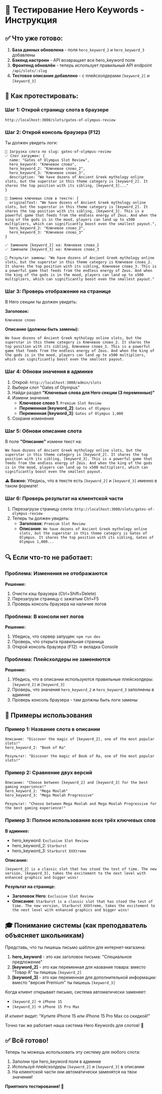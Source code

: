 # 🧪 Тестирование Hero Keywords - Инструкция

## ✅ Что уже готово:

1. **База данных обновлена** - поля `hero_keyword_2` и `hero_keyword_3` добавлены
2. **Бэкенд настроен** - API возвращает все hero_keyword поля
3. **Фронтенд обновлён** - теперь использует правильный API endpoint `/api/slots/:slug`
4. **Тестовое описание добавлено** - с плейсхолдерами `[keyword_2]` и `[keyword_3]`

## 🎯 Как протестировать:

### Шаг 1: Открой страницу слота в браузере

```
http://localhost:3000/slots/gates-of-olympus-review
```

### Шаг 2: Открой консоль браузера (F12)

Ты должен увидеть логи:
```
🔄 Загрузка слота по slug: gates-of-olympus-review
✅ Слот загружен: {
  name: "Gates of Olympus Slot Review",
  hero_keyword: "Ключевое слово",
  hero_keyword_2: "Ключевое слово_2",
  hero_keyword_3: "Ключевое слово_3",
  description: "We have dozens of Ancient Greek mythology online slots, but the superstar in this theme category is [keyword_2]. It shares the top position with its sibling, [keyword_3]..."
}

🔄 Замена ключевых слов в тексте: {
  originalText: "We have dozens of Ancient Greek mythology online slots, but the superstar in this theme category is [keyword_2]. It shares the top position with its sibling, [keyword_3]. This is a powerful game that feeds from the endless energy of Zeus. And when the king of the gods is in the mood, players can land up to x500 multipliers, which can significantly boost even the smallest payout.",
  hero_keyword_2: "Ключевое слово_2",
  hero_keyword_3: "Ключевое слово_3"
}

✅ Заменили [keyword_2] на: Ключевое слово_2
✅ Заменили [keyword_3] на: Ключевое слово_3

📝 Результат замены: "We have dozens of Ancient Greek mythology online slots, but the superstar in this theme category is Ключевое слово_2. It shares the top position with its sibling, Ключевое слово_3. This is a powerful game that feeds from the endless energy of Zeus. And when the king of the gods is in the mood, players can land up to x500 multipliers, which can significantly boost even the smallest payout."
```

### Шаг 3: Проверь отображение на странице

В Hero секции ты должен увидеть:

**Заголовок:**
```
Ключевое слово
```

**Описание (должны быть замены):**
```
We have dozens of Ancient Greek mythology online slots, but the superstar in this theme category is Ключевое слово_2. It shares the top position with its sibling, Ключевое слово_3. This is a powerful game that feeds from the endless energy of Zeus. And when the king of the gods is in the mood, players can land up to x500 multipliers, which can significantly boost even the smallest payout.
```

### Шаг 4: Обнови значения в админке

1. Открой: `http://localhost:3000/admin/slots`
2. Выбери слот "Gates of Olympus"
3. Найди раздел **"Ключевые слова для Hero секции (3 переменные)"**
4. Измени значения:
   - **Ключевое слово 1**: `Premium Slot Review`
   - **Переменная [keyword_2]**: `Gates of Olympus`
   - **Переменная [keyword_3]**: `Gates of Olympus 1,000`
5. Сохрани изменения

### Шаг 5: Обнови описание слота

В поле **"Описание"** измени текст на:
```
We have dozens of Ancient Greek mythology online slots, but the superstar in this theme category is [keyword_2]. It shares the top position with its sibling, [keyword_3]. This is a powerful game that feeds from the endless energy of Zeus. And when the king of the gods is in the mood, players can land up to x500 multipliers, which can significantly boost even the smallest payout.
```

⚠️ **Важно:** Убедись, что в тексте есть `[keyword_2]` и `[keyword_3]` именно в таком формате!

### Шаг 6: Проверь результат на клиентской части

1. Перезагрузи страницу слота: `http://localhost:3000/slots/gates-of-olympus-review`
2. Теперь ты должен увидеть:
   - **Заголовок**: `Premium Slot Review`
   - **Описание**: `We have dozens of Ancient Greek mythology online slots, but the superstar in this theme category is Gates of Olympus. It shares the top position with its sibling, Gates of Olympus 1,000...`

## 🔍 Если что-то не работает:

### Проблема: Изменения не отображаются

**Решение:**
1. Очисти кэш браузера (Ctrl+Shift+Delete)
2. Перезагрузи страницу с зажатым Ctrl+F5
3. Проверь консоль браузера на наличие логов

### Проблема: В консоли нет логов

**Решение:**
1. Убедись, что сервер запущен: `npm run dev`
2. Проверь, что открыта правильная страница
3. Открой консоль браузера (F12) → вкладка Console

### Проблема: Плейсхолдеры не заменяются

**Решение:**
1. Убедись, что в описании используются правильные плейсхолдеры: `[keyword_2]` и `[keyword_3]`
2. Проверь, что значения `hero_keyword_2` и `hero_keyword_3` заполнены в админке
3. Проверь консоль браузера - там должны быть логи замены

## 📝 Примеры использования

### Пример 1: Название слота в описании
```
Описание: "Discover the magic of [keyword_2], one of the most popular slots!"
hero_keyword_2: "Book of Ra"

Результат: "Discover the magic of Book of Ra, one of the most popular slots!"
```

### Пример 2: Сравнение двух версий
```
Описание: "Choose between [keyword_2] and [keyword_3] for the best gaming experience!"
hero_keyword_2: "Mega Moolah"
hero_keyword_3: "Mega Moolah Progressive"

Результат: "Choose between Mega Moolah and Mega Moolah Progressive for the best gaming experience!"
```

### Пример 3: Полное использование всех трёх ключевых слов

**В админке:**
- hero_keyword: `Exclusive Slot Review`
- hero_keyword_2: `Starburst`
- hero_keyword_3: `Starburst XXXtreme`

**Описание:**
```
[keyword_2] is a classic slot that has stood the test of time. The new version, [keyword_3], takes the excitement to the next level with enhanced graphics and bigger wins!
```

**Результат на странице:**
- **Заголовок Hero**: `Exclusive Slot Review`
- **Описание**: `Starburst is a classic slot that has stood the test of time. The new version, Starburst XXXtreme, takes the excitement to the next level with enhanced graphics and bigger wins!`

## 🎓 Понимание системы (как преподаватель объясняет школьникам)

Представь, что ты пишешь письмо шаблон для интернет-магазина:

1. **hero_keyword** - это как заголовок письма: "Специальное предложение"
2. **[keyword_2]** - это как переменная для названия товара: вместо "Товар А" ты пишешь `[keyword_2]`
3. **[keyword_3]** - это как переменная для дополнительной информации: вместо "версия Premium" ты пишешь `[keyword_3]`

Когда клиент открывает письмо, система автоматически заменяет:
- `[keyword_2]` → `iPhone 15`
- `[keyword_3]` → `iPhone 15 Pro Max`

И клиент видит: "Купите iPhone 15 или iPhone 15 Pro Max со скидкой!"

Точно так же работает наша система Hero Keywords для слотов! 🎰

## ✅ Всё готово!

Теперь ты можешь использовать эту систему для любого слота:
1. Заполни три hero_keyword поля в админке
2. Используй плейсхолдеры `[keyword_2]` и `[keyword_3]` в описании
3. На клиентской части они автоматически заменятся на твои значения!

**Приятного тестирования! 🚀**



